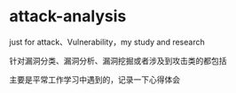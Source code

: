 attack-analysis
===============

just for attack、Vulnerability，my study and research

针对漏洞分类、漏洞分析、漏洞挖掘或者涉及到攻击类的都包括

主要是平常工作学习中遇到的，记录一下心得体会